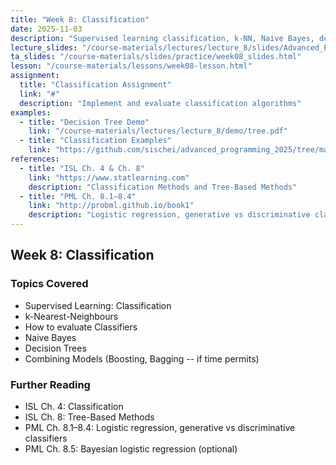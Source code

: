```yaml
---
title: "Week 8: Classification"
date: 2025-11-03
description: "Supervised learning classification, k-NN, Naive Bayes, decision trees, and ensemble methods"
lecture_slides: "/course-materials/lectures/lecture_8/slides/Advanced_Programming_2025_lecture_8.pdf"
ta_slides: "/course-materials/slides/practice/week08_slides.html"
lesson: "/course-materials/lessons/week08-lesson.html"
assignment:
  title: "Classification Assignment"
  link: "#"
  description: "Implement and evaluate classification algorithms"
examples:
  - title: "Decision Tree Demo"
    link: "/course-materials/lectures/lecture_8/demo/tree.pdf"
  - title: "Classification Examples"
    link: "https://github.com/sischei/advanced_programming_2025/tree/main/lectures/lecture_8/demo"
references:
  - title: "ISL Ch. 4 & Ch. 8"
    link: "https://www.statlearning.com"
    description: "Classification Methods and Tree-Based Methods"
  - title: "PML Ch. 8.1–8.4"
    link: "http://probml.github.io/book1"
    description: "Logistic regression, generative vs discriminative classifiers"
---
```


## Week 8: Classification

### Topics Covered
- Supervised Learning: Classification
- k-Nearest-Neighbours
- How to evaluate Classifiers
- Naive Bayes
- Decision Trees
- Combining Models (Boosting, Bagging -- if time permits)

### Further Reading
- ISL Ch. 4: Classification
- ISL Ch. 8: Tree-Based Methods
- PML Ch. 8.1–8.4: Logistic regression, generative vs discriminative classifiers
- PML Ch. 8.5: Bayesian logistic regression (optional)
